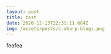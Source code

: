 ```yaml
---
layout: post
title: test
date: 2020-12-13T22:31:11.604Z
img: /assets/posts/c-sharp-blogs.png
---
```

feafea